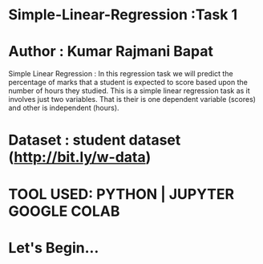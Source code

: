 # Simple-Linear-Regression :Task 1 

# Author : Kumar Rajmani Bapat

Simple Linear Regression : In this regression task we will predict the percentage of marks that a student is expected to score based upon the number of hours they studied. This is a simple linear regression task as it involves just two variables. That is their is one dependent variable (scores) and other is independent (hours).

# Dataset : student dataset (http://bit.ly/w-data)
# TOOL USED: PYTHON | JUPYTER GOOGLE COLAB
# Let's Begin...
